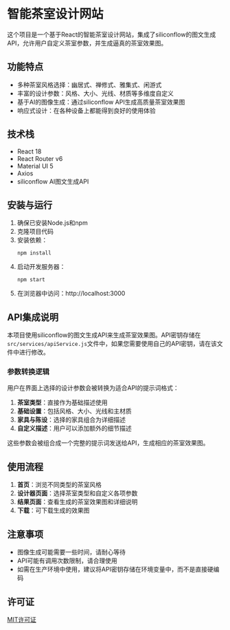 # 智能茶室设计网站

这个项目是一个基于React的智能茶室设计网站，集成了siliconflow的图文生成API，允许用户自定义茶室参数，并生成逼真的茶室效果图。

## 功能特点

- 多种茶室风格选择：幽居式、禅修式、雅集式、闲游式
- 丰富的设计参数：风格、大小、光线、材质等多维度自定义
- 基于AI的图像生成：通过siliconflow API生成高质量茶室效果图
- 响应式设计：在各种设备上都能得到良好的使用体验

## 技术栈

- React 18
- React Router v6
- Material UI 5
- Axios
- siliconflow AI图文生成API

## 安装与运行

1. 确保已安装Node.js和npm
2. 克隆项目代码
3. 安装依赖：
   ```
   npm install
   ```
4. 启动开发服务器：
   ```
   npm start
   ```
5. 在浏览器中访问：http://localhost:3000

## API集成说明

本项目使用siliconflow的图文生成API来生成茶室效果图。API密钥存储在`src/services/apiService.js`文件中，如果您需要使用自己的API密钥，请在该文件中进行修改。

### 参数转换逻辑

用户在界面上选择的设计参数会被转换为适合API的提示词格式：

1. **茶室类型**：直接作为基础描述使用
2. **基础设置**：包括风格、大小、光线和主材质
3. **家具与陈设**：选择的家具组合为详细描述
4. **自定义描述**：用户可以添加额外的细节描述

这些参数会被组合成一个完整的提示词发送给API，生成相应的茶室效果图。

## 使用流程

1. **首页**：浏览不同类型的茶室风格
2. **设计器页面**：选择茶室类型和自定义各项参数
3. **结果页面**：查看生成的茶室效果图和详细说明
4. **下载**：可下载生成的效果图

## 注意事项

- 图像生成可能需要一些时间，请耐心等待
- API可能有调用次数限制，请合理使用
- 如需在生产环境中使用，建议将API密钥存储在环境变量中，而不是直接硬编码

## 许可证

[MIT许可证](LICENSE) 